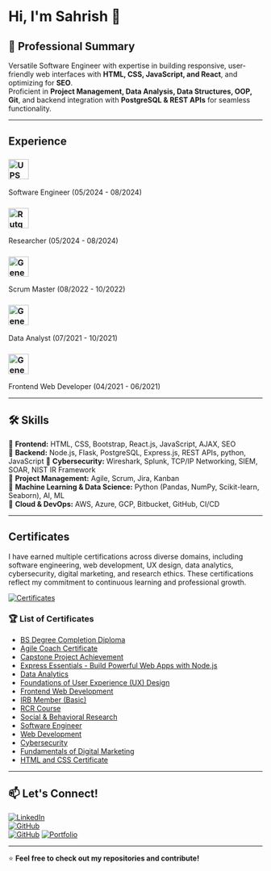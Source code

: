 # Hi, I'm Sahrish 👋

## 🚀 Professional Summary  
Versatile Software Engineer with expertise in building responsive, user-friendly web interfaces with **HTML, CSS, JavaScript, and React**, and optimizing for **SEO**.  
Proficient in **Project Management, Data Analysis, Data Structures, OOP, Git**, and backend integration with **PostgreSQL & REST APIs** for seamless functionality.

---
## Experience

### <img src="https://media.licdn.com/dms/image/v2/C4D0BAQFX6tdg3bkrBQ/company-logo_200_200/company-logo_200_200/0/1630543904509/ups_logo?e=1749081600&v=beta&t=EeLXENFq0_aDPKERKvZ6qCkZYTZfEqIcASba6nXRsO0" alt="UPS" width="40" height="40">
Software Engineer (05/2024 - 08/2024)
### <img src="https://media.licdn.com/dms/image/v2/D4E0BAQFnLVzNL8ZOYg/company-logo_200_200/company-logo_200_200/0/1692195098121/rutgersu_logo?e=1749081600&v=beta&t=uxNQApto-aNZ8EsloTQDZ0H_XThQkgcJS7Xyy2I2-EE" alt="Rutgers" width="40" height="40"> 
Researcher (05/2024 - 08/2024)
### <img src="https://media.licdn.com/dms/image/v2/D4E0BAQFdsjQxcBgAOQ/company-logo_200_200/company-logo_200_200/0/1718380191280?e=1749081600&v=beta&t=8kJ5AKuO3gQGyTm2QvTkeaF_qP1lCopoJQIi67pmSIY" alt="General Assembly" width="40" height="40"> 
Scrum Master (08/2022 - 10/2022)
### <img src="https://media.licdn.com/dms/image/v2/C4E0BAQEwAxD22k-HBw/company-logo_200_200/company-logo_200_200/0/1630655071296/generalassembly_logo?e=1749081600&v=beta&t=vvuf3itwkJ_bfsp0aB-frZWAHZb4NkKCtehRjpRKisA" alt="General Assembly" width="40" height="40"> 
Data Analyst (07/2021 - 10/2021)
### <img src="https://media.licdn.com/dms/image/v2/C4E0BAQEwAxD22k-HBw/company-logo_200_200/company-logo_200_200/0/1630655071296/generalassembly_logo?e=1749081600&v=beta&t=vvuf3itwkJ_bfsp0aB-frZWAHZb4NkKCtehRjpRKisA" alt="General Assembly" width="40" height="40"> 
Frontend Web Developer (04/2021 - 06/2021)

---

## 🛠 Skills  
🔹 **Frontend:** HTML, CSS, Bootstrap, React.js, JavaScript, AJAX, SEO  
🔹 **Backend:** Node.js, Flask, PostgreSQL, Express.js, REST APIs, python, JavaScript
🔹 **Cybersecurity:** Wireshark, Splunk, TCP/IP Networking, SIEM, SOAR, NIST IR Framework  
🔹 **Project Management:** Agile, Scrum, Jira, Kanban  
🔹 **Machine Learning & Data Science:** Python (Pandas, NumPy, Scikit-learn, Seaborn), AI, ML  
🔹 **Cloud & DevOps:** AWS, Azure, GCP, Bitbucket, GitHub, CI/CD  

---

## Certificates 
I have earned multiple certifications across diverse domains, including software engineering, web development, UX design, data analytics, cybersecurity, digital marketing, and research ethics. These certifications reflect my commitment to continuous learning and professional growth.

[![Certificates](https://img.shields.io/badge/My-Certificates-blue?style=for-the-badge)](https://github.com/sahrishafzal/Certificate)
### 🏆 List of Certificates

- [BS Degree Completion Diploma](https://github.com/sahrishafzal/Certificate/blob/main/BS%20Degree%20Completion%20diploma.pdf)
- [Agile Coach Certificate](https://github.com/sahrishafzal/Certificate/blob/main/Agile%20Coach%20Certificate.pdf)    
- [Capstone Project Achievement](https://github.com/sahrishafzal/Certificate/blob/main/Capstone%20Projeject%20Achievement.png)  
- [Express Essentials - Build Powerful Web Apps with Node.js](https://github.com/sahrishafzal/Certificate/blob/main/CertificateOfCompletion_Express%20Essentials%20Build%20Powerful%20Web%20Apps%20with%20Node.js%20.pdf)  
- [Data Analytics](https://github.com/sahrishafzal/Certificate/blob/main/Data%20Analytics.pdf)  
- [Foundations of User Experience (UX) Design](https://github.com/sahrishafzal/Certificate/blob/main/Foundations%20of%20User%20Experience%20(UX)%20Design.pdf)  
- [Frontend Web Development](https://github.com/sahrishafzal/Certificate/blob/main/Frontend%20Web%20Development.pdf)  
- [IRB Member (Basic)](https://github.com/sahrishafzal/Certificate/blob/main/IRB%20Member(basic).pdf)  
- [RCR Course](https://github.com/sahrishafzal/Certificate/blob/main/RCR%20Coure.pdf)  
- [Social & Behavioral Research](https://github.com/sahrishafzal/Certificate/blob/main/Social%20&%20Behavioral%20Research.pdf)  
- [Software Engineer](https://github.com/sahrishafzal/Certificate/blob/main/Software%20Engineer.png)  
- [Web Development](https://github.com/sahrishafzal/Certificate/blob/main/Web%20Development.pdf)  
- [Cybersecurity](https://github.com/sahrishafzal/Certificate/blob/main/cybersecurity.pdf)  
- [Fundamentals of Digital Marketing](https://github.com/sahrishafzal/Certificate/blob/main/fundamental%20of%20Digital%20Marketing.pdf)  
- [HTML and CSS Certificate](https://github.com/sahrishafzal/Certificate/blob/main/html%20and%20css%20certificate.pdf)  

 
---

## 📫 Let's Connect!  
[![LinkedIn](https://img.shields.io/badge/LinkedIn-Connect-blue?style=for-the-badge&logo=linkedin)](https://www.linkedin.com/in/sahrish-afzal)  
[![GitHub](https://img.shields.io/badge/GitHub-Follow-black?style=for-the-badge&logo=github)](https://github.com/sahrishA)  
[![GitHub](https://img.shields.io/badge/GitHub-Follow-black?style=for-the-badge&logo=github)](https://github.com/sahrishafzal) 
[![Portfolio](https://img.shields.io/badge/Portfolio-Visit-lightgrey?style=for-the-badge&logo=react)](https://your-portfolio-link.com)  

---

⭐ **Feel free to check out my repositories and contribute!**


